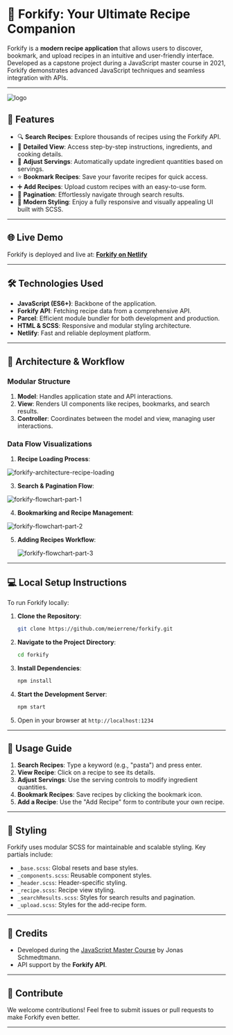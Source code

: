 # 🌟 Forkify: Your Ultimate Recipe Companion

Forkify is a **modern recipe application** that allows users to discover, bookmark, and upload recipes in an intuitive and user-friendly interface. Developed as a capstone project during a JavaScript master course in 2021, Forkify demonstrates advanced JavaScript techniques and seamless integration with APIs.

---

![logo](https://github.com/user-attachments/assets/3f36cade-7c16-4915-84b2-fd4b4c5fbd3c)

## 🚀 Features

- 🔍 **Search Recipes**: Explore thousands of recipes using the Forkify API.
- 📖 **Detailed View**: Access step-by-step instructions, ingredients, and cooking details.
- 🔄 **Adjust Servings**: Automatically update ingredient quantities based on servings.
- ⭐ **Bookmark Recipes**: Save your favorite recipes for quick access.
- ➕ **Add Recipes**: Upload custom recipes with an easy-to-use form.
- 📜 **Pagination**: Effortlessly navigate through search results.
- 🎨 **Modern Styling**: Enjoy a fully responsive and visually appealing UI built with SCSS.

---

## 🌐 Live Demo

Forkify is deployed and live at: [**Forkify on Netlify**](https://renemeier-forkify.netlify.app/)

---

## 🛠️ Technologies Used

- **JavaScript (ES6+)**: Backbone of the application.
- **Forkify API**: Fetching recipe data from a comprehensive API.
- **Parcel**: Efficient module bundler for both development and production.
- **HTML & SCSS**: Responsive and modular styling architecture.
- **Netlify**: Fast and reliable deployment platform.

---

## 🧩 Architecture & Workflow

### Modular Structure

1. **Model**: Handles application state and API interactions.
2. **View**: Renders UI components like recipes, bookmarks, and search results.
3. **Controller**: Coordinates between the model and view, managing user interactions.

### Data Flow Visualizations

1. **Recipe Loading Process**:

![forkify-architecture-recipe-loading](https://github.com/user-attachments/assets/c399a0c6-9399-4c70-b004-7eff3668a441)

3. **Search & Pagination Flow**:

![forkify-flowchart-part-1](https://github.com/user-attachments/assets/e32bbb65-8270-4634-ba57-24d3bcec3ce1)

4. **Bookmarking and Recipe Management**:

![forkify-flowchart-part-2](https://github.com/user-attachments/assets/bf258b73-04ad-4403-a560-ea5fc0f4a401)


5. **Adding Recipes Workflow**:

   ![forkify-flowchart-part-3](https://github.com/user-attachments/assets/b3a0852f-935b-44cd-8289-ee364aca6ba0)

---

## 💻 Local Setup Instructions

To run Forkify locally:

1. **Clone the Repository**:
   ```bash
   git clone https://github.com/meierrene/forkify.git
   ```
2. **Navigate to the Project Directory**:
   ```bash
   cd forkify
   ```
3. **Install Dependencies**:
   ```bash
   npm install
   ```
4. **Start the Development Server**:
   ```bash
   npm start
   ```
5. Open in your browser at `http://localhost:1234`

---

## 📖 Usage Guide

1. **Search Recipes**: Type a keyword (e.g., "pasta") and press enter.
2. **View Recipe**: Click on a recipe to see its details.
3. **Adjust Servings**: Use the serving controls to modify ingredient quantities.
4. **Bookmark Recipes**: Save recipes by clicking the bookmark icon.
5. **Add a Recipe**: Use the "Add Recipe" form to contribute your own recipe.

---

## 🎨 Styling

Forkify uses modular SCSS for maintainable and scalable styling. Key partials include:

- `_base.scss`: Global resets and base styles.
- `_components.scss`: Reusable component styles.
- `_header.scss`: Header-specific styling.
- `_recipe.scss`: Recipe view styling.
- `_searchResults.scss`: Styles for search results and pagination.
- `_upload.scss`: Styles for the add-recipe form.

---

## 🙌 Credits

- Developed during the [JavaScript Master Course](https://www.udemy.com/course/the-complete-javascript-course/) by Jonas Schmedtmann.
- API support by the **Forkify API**.

---

## 🤝 Contribute

We welcome contributions! Feel free to submit issues or pull requests to make Forkify even better.

---
